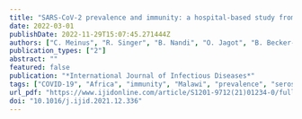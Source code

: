 ```yaml
---
title: "SARS-CoV-2 prevalence and immunity: a hospital-based study from Malawi"
date: 2022-03-01
publishDate: 2022-11-29T15:07:45.271444Z
authors: ["C. Meinus", "R. Singer", "B. Nandi", "O. Jagot", "B. Becker-Ziaja", "B. Karo", "B. Mvula", "A. Jansen", "J. Baumann", "A. Schultz"]
publication_types: ["2"]
abstract: ""
featured: false
publication: "*International Journal of Infectious Diseases*"
tags: ["COVID-19", "Africa", "immunity", "Malawi", "prevalence", "serosurvey"]
url_pdf: "https://www.ijidonline.com/article/S1201-9712(21)01234-0/fulltext"
doi: "10.1016/j.ijid.2021.12.336"
---
```


